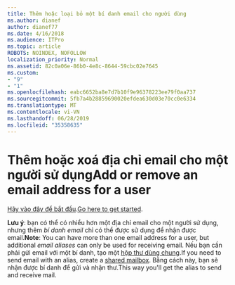 ```yaml
---
title: Thêm hoặc loại bỏ một bí danh email cho người dùng
ms.author: dianef
author: dianef77
ms.date: 4/16/2018
ms.audience: ITPro
ms.topic: article
ROBOTS: NOINDEX, NOFOLLOW
localization_priority: Normal
ms.assetid: 82c0a06e-86b0-4e8c-8644-59cbc02e7645
ms.custom:
- "9"
- "1"
ms.openlocfilehash: eabc6652ba8e7d7b10f9e96378223ee79f0aa737
ms.sourcegitcommit: 5fb7a4b28859690020efdea630d03e70cc0e6334
ms.translationtype: MT
ms.contentlocale: vi-VN
ms.lasthandoff: 06/28/2019
ms.locfileid: "35358635"
---
```

# <a name="add-or-remove-an-email-address-for-a-user"></a><span data-ttu-id="ce229-102">Thêm hoặc xoá địa chỉ email cho một người sử dụng</span><span class="sxs-lookup"><span data-stu-id="ce229-102">Add or remove an email address for a user</span></span>

<span data-ttu-id="ce229-103">[Hãy vào đây để bắt đầu](https://portal.office.com/AdminPortal/Home#/AssistedGuide/addemailoptions).</span><span class="sxs-lookup"><span data-stu-id="ce229-103">[Go here to get started](https://portal.office.com/AdminPortal/Home#/AssistedGuide/addemailoptions).</span></span>

 <span data-ttu-id="ce229-104">**Lưu ý**: bạn có thể có nhiều hơn một địa chỉ email cho một người sử dụng, nhưng thêm *bí danh email* chỉ có thể được sử dụng để nhận được email.</span><span class="sxs-lookup"><span data-stu-id="ce229-104">**Note**: You can have more than one email address for a user, but additional  *email aliases*  can only be used for receiving email.</span></span> <span data-ttu-id="ce229-105">Nếu bạn cần phải gửi email với một bí danh, tạo một [hộp thư dùng chung](https://support.office.com/article/871a246d-3acd-4bba-948e-5de8be0544c9).</span><span class="sxs-lookup"><span data-stu-id="ce229-105">If you need to send email with an alias, create a [shared mailbox](https://support.office.com/article/871a246d-3acd-4bba-948e-5de8be0544c9).</span></span> <span data-ttu-id="ce229-106">Bằng cách này, bạn sẽ nhận được bí danh để gửi và nhận thư.</span><span class="sxs-lookup"><span data-stu-id="ce229-106">This way you'll get the alias to send and receive mail.</span></span>
  